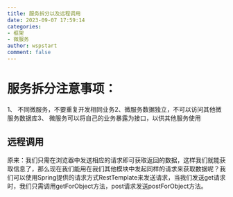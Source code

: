 ```yaml
---
title: 服务拆分以及远程调用
date: 2023-09-07 17:59:14
categories:
- 框架
- 微服务
author: wspstart
comment: false
---
```



# 服务拆分注意事项：
1、 不同微服务，不要重复开发相同业务2、微服务数据独立，不可以访问其他微服务数据库3、 微服务可以将自己的业务暴露为接口，以供其他服务使用


## 远程调用
原来：我们只需在浏览器中发送相应的请求即可获取返回的数据，这样我们就能获取信息了，那么现在我们能用在我们其他模块中发起同样的请求来获取数据呢？我们可以使用Spring提供的请求方式RestTemplate来发送请求，当我们发送get请求时，我们只需调用getForObject方法，post请求发送postForObject方法。


